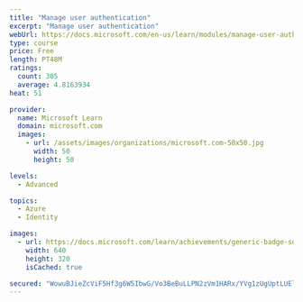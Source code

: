 ```yaml
---
title: "Manage user authentication"
excerpt: "Manage user authentication"
webUrl: https://docs.microsoft.com/en-us/learn/modules/manage-user-authentication/
type: course
price: Free
length: PT48M
ratings:
  count: 305
  average: 4.8163934
heat: 51

provider:
  name: Microsoft Learn
  domain: microsoft.com
  images:
    - url: /assets/images/organizations/microsoft.com-50x50.jpg
      width: 50
      height: 50

levels:
  - Advanced

topics:
  - Azure
  - Identity

images:
  - url: https://docs.microsoft.com/learn/achievements/generic-badge-social.png
    width: 640
    height: 320
    isCached: true

secured: "WowuBJieZcViF5Hf3g6W5IbwG/Vo3BeBuLLPN2zVm1HARx/YVg1zUgUptLUElBOQUtcgy1rq5CZxVJmeglFmWanEVJpXHTY8r2htyenZHxeGNI5c0F/a4Zi8AIPBV0JWht9CNcn5J8f4oSKktVJJ/QWGKoraHJplZKWFlP5EopQtYW0WAE00EL84Z3rVtwX9rRZ35221Nv6N9t5LTMswEQHOz3ltKDocZGW7v+zMCNeMoS+dOKcoRNLLrpB7m1mdlBVIaFSEMRCOFbJb7bzDuajUsoNfOofVmWZTlGgR5HSf18T1fde5jfhpBewmSNUXvUi9QP7JVtA4vK0EDHSSpXskiL6CyKv7YQWbQXVWntp7ja6ZkxGH9w9zCz7ZQZYqiwa6s8j2dUDqWfBlKANKpjWKEhPA1mk6+dztrQ5hxd8=;hT3TC2NzOlhdtDupSQUDGQ=="
---
```



